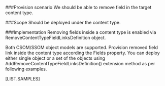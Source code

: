 <properties
	pageTitle="RemoveContentTypeFieldLinksDefinition"
    pageName="RemoveContentTypeFieldLinksDefinition"
    parentPageId="47941"
/>

###Provision scenario
We should be able to remove field in the target content type.

###Scope
Should be deployed under the content type.

###Implementation
Removing fields inside a content type is enabled via RemoveContentTypeFieldLinksDefinition object.

Both CSOM/SSOM object models are supported. 
Provision removed field link inside the content type according the Fields property. 
You can deploy either single object or a set of the objects using AddRemoveContentTypeFieldLinksDefinition() extension method as per following examples.

[LIST.SAMPLES]